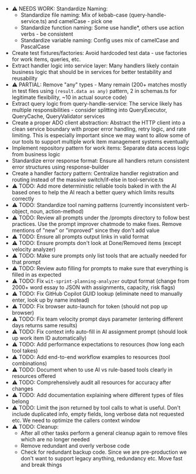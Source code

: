- ⚠️ NEEDS WORK: Standardize Naming:
    - Standardize file naming: Mix of kebab-case (query-handle-service.ts) and camelCase - pick one
    - Standardize function naming: Some use handle*, others use action verbs - be consistent
    - Standardize variable naming: Config uses mix of camelCase and PascalCase
- Create test fixtures/factories: Avoid hardcoded test data - use factories for work items, queries, etc. 
- Extract handler logic into service layer: Many handlers likely contain business logic that should be in services for better testability and reusability
- ⚠️ PARTIAL: Remove "any" types - Many remain (200+ matches mostly in test files using `(result.data as any)` pattern, 2 in schemas.ts for legitimate flexibility, ~10 in actual source code)
- Extract query logic from query-handle-service: The service likely has multiple responsibilities - consider splitting into QueryExecutor, QueryCache, QueryValidator services
- Create a proper ADO client abstraction: Abstract the HTTP client into a clean service boundary with proper error handling, retry logic, and rate limiting. This is especially important since we may want to allow some of our tools to support multiple work item management systems eventually
- Implement repository pattern for work items: Separate data access logic from business logic
- Standardize error response format: Ensure all handlers return consistent error structures using response-builder
- Create a handler factory pattern: Centralize handler registration and routing instead of the massive switch/if-else in tool-service.ts
- ⚠️ TODO: Add more deterministic reliable tools baked in with the AI based ones to help the AI reach a better query which limits results correctly 
- ⚠️ TODO: Standardize tool naming patterns (currently inconsistent verb-object, noun, action-method)
- ⚠️ TODO: Review all prompts under the /prompts directory to follow best practices. Use the prompt improver chatmode to make fixes. Remove mentions of "new" or "improved" since they don't add value
- ⚠️ TODO: Ensure all prompts output links in valid format
- ⚠️ TODO: Ensure prompts don't look at Done/Removed items (except velocity analyzer)
- ⚠️ TODO: Make sure prompts only list tools that are actually needed for that prompt
- ⚠️ TODO: Review auto filling for prompts to make sure that everything is filled in as expected
- ⚠️ TODO: Fix `wit-sprint-planning-analyzer` output format (change from 2000+ word essay to JSON with assignments, capacity, risk flags)
- ⚠️ TODO: Fix GitHub Copilot GUID lookup (eliminate need to manually enter, look up by name instead)
- ⚠️ TODO: Fix browser auto-launch for token (should not pop up browser)
- ⚠️ TODO: Fix team velocity prompt days parameter (entering different days returns same results)
- ⚠️ TODO: Fix context info auto-fill in AI assignment prompt (should look up work item ID automatically)
- ⚠️ TODO: Add performance expectations to resources (how long each tool takes)
- ⚠️ TODO: Add end-to-end workflow examples to resources (tool combinations)
- ⚠️ TODO: Document when to use AI vs rule-based tools clearly in resources offered
- ⚠️ TODO: Comprehensively audit all resources for accuracy after changes
- ⚠️ TODO: Add documentation explaining where different types of files belong
- ⚠️ TODO: Limit the json returned by tool calls to what is useful. Don't include duplicated info, empty fields, long verbose data not requested etc. We need to optimize the callers context window
- ⚠️ TODO: Cleanup:
    - After all other tasks perform a general cleanup again to remove files which are no longer needed
    - Remove redundant and overly verbose code
    - Check for redundant backup code. Since we are pre-production we don't want to support legacy anything, redundancy etc. Move fast and break things